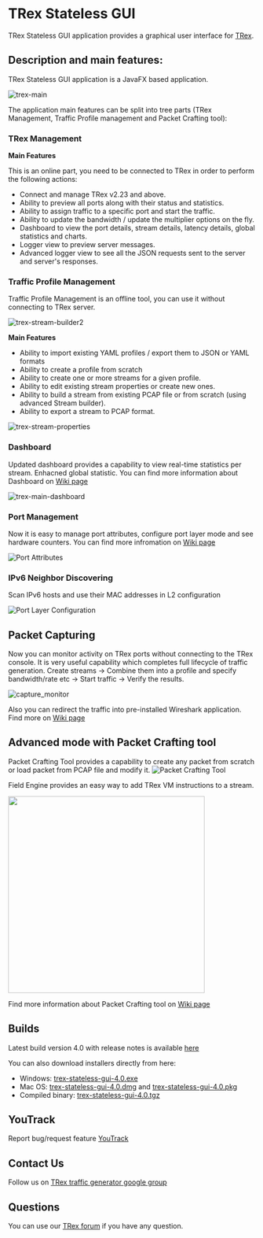 # TRex Stateless GUI

TRex Stateless GUI application provides a graphical user interface for [TRex](https://trex-tgn.cisco.com/ "TRex").

## Description and main features:

TRex Stateless GUI application is a JavaFX based application.

![trex-main](https://cloud.githubusercontent.com/assets/11919839/25692283/8071acc2-30cb-11e7-9c98-ebd9bcbbce0e.png)

The application main features can be split into tree parts (TRex Management, Traffic Profile management and Packet Crafting tool):

### TRex Management

**Main Features**

This is an online part, you need to be connected to TRex in order to perform the following actions:

- Connect and manage TRex v2.23 and above.
- Ability to preview all ports along with their status and statistics.
- Ability to assign traffic to a specific port and start the traffic.
- Ability to update the bandwidth / update the multiplier options on the fly.
- Dashboard to view the port details, stream details, latency details, global statistics and charts.
- Logger view to preview server messages.
- Advanced logger view to see all the JSON requests sent to the server and server's responses.

### Traffic Profile Management

Traffic Profile Management is an offline tool, you can use it without connecting to TRex server.

![trex-stream-builder2](https://cloud.githubusercontent.com/assets/11919839/25692282/806f5954-30cb-11e7-853d-bda585ce2d9d.png)

**Main Features**

- Ability to import existing YAML profiles / export them to JSON or YAML formats
- Ability to create a profile from scratch
- Ability to create one or more streams for a given profile.
- Ability to edit existing stream properties or create new ones.
- Ability to build a stream from existing PCAP file or from scratch (using advanced Stream builder).
- Ability to export a stream to PCAP format.

![trex-stream-properties](https://cloud.githubusercontent.com/assets/11919839/25692285/8076aa92-30cb-11e7-9931-61fea6d6fb48.png)

### Dashboard

Updated dashboard provides a capability to view real-time statistics per stream. Enhacned global statistic. You can find more information about Dashboard on [Wiki page](https://github.com/cisco-system-traffic-generator/trex-stateless-gui/wiki#dashboard)

![trex-main-dashboard](https://cloud.githubusercontent.com/assets/11919839/25692284/8073163e-30cb-11e7-8f2d-f442c44993c1.png)

### Port Management
 
Now it is easy to manage port attributes, configure port layer mode and see hardware counters. You can find more infromation on [Wiki page](https://github.com/cisco-system-traffic-generator/trex-stateless-gui/wiki#port-management)

![Port Attributes](https://cloud.githubusercontent.com/assets/2825175/25737935/93aaad6e-31a4-11e7-8d27-b51b3dd3d8c2.png)

### IPv6 Neighbor Discovering

Scan IPv6 hosts and use their MAC addresses in L2 configuration

![Port Layer Configuration](https://user-images.githubusercontent.com/2825175/29268895-21876212-8119-11e7-95dd-654e35555165.png)

## Packet Capturing

Now you can monitor activity on TRex ports without connecting to the TRex console. It is very useful capability which completes full lifecycle of traffic generation. Create streams -> Combine them into a profile and specify bandwidth/rate etc -> Start traffic -> Verify the results.

![capture_monitor](https://user-images.githubusercontent.com/2825175/29270082-395888f2-811f-11e7-98da-00b3d25ce152.gif)

Also you can redirect the traffic into pre-installed Wireshark application. Find more on [Wiki page](https://github.com/cisco-system-traffic-generator/trex-stateless-gui/wiki)

## Advanced mode with Packet Crafting tool
Packet Crafting Tool provides a capability to create any packet from scratch or load packet from PCAP file and modify it.
![Packet Crafting Tool](https://raw.githubusercontent.com/kisel/trex-packet-editor-gui/master/docs/trex-packet-editor-main-dlg.png)

Field Engine provides an easy way to add TRex VM instructions to a stream.

<img src="https://cloud.githubusercontent.com/assets/2825175/20897636/b69ef016-bb55-11e6-8d7e-0e68c3c22311.png" width="400">

Find more information about Packet Crafting tool on [Wiki page](https://github.com/cisco-system-traffic-generator/trex-stateless-gui/wiki#packet-editor)

##  Builds 

Latest build version 4.0 with release notes is available [here](https://github.com/cisco-system-traffic-generator/trex-stateless-gui/releases/tag/v4.0)

You can also download installers directly from here:
 - Windows: [trex-stateless-gui-4.0.exe](https://github.com/cisco-system-traffic-generator/trex-stateless-gui/releases/download/v4.0/trex-stateless-gui4.0.exe)
 - Mac OS: [trex-stateless-gui-4.0.dmg](https://github.com/cisco-system-traffic-generator/trex-stateless-gui/releases/download/v4.0/trex-stateless-gui-4.0.dmg) and [trex-stateless-gui-4.0.pkg](https://github.com/cisco-system-traffic-generator/trex-stateless-gui/releases/download/v4.0/trex-stateless-gui-1.0.pkg)
 - Compiled binary: [trex-stateless-gui-4.0.tgz](https://github.com/cisco-system-traffic-generator/trex-stateless-gui/releases/download/v4.0/trex-stateless-gui.tgz)

## YouTrack

Report bug/request feature [YouTrack](http://trex-tgn.cisco.com/youtrack/issues)

##  Contact Us

Follow us on [TRex traffic generator google group](https://groups.google.com/forum/#!forum/trex-tgn)

##  Questions

You can use our [TRex forum](https://groups.google.com/forum/#!forum/trex-tgn) if you have any question.








